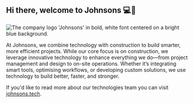## Hi there, welcome to Johnsons 💻🥳

![The company logo 'Johnsons' in bold, white font centered on a bright blue background.](https://github.com/user-attachments/assets/6368910d-dfd4-4ad0-9136-9a9e5646eb88)

At Johnsons, we combine technology with construction to build smarter, more efficient projects. While our core focus is on construction, we leverage innovative technology to enhance everything we do—from project management and design to on-site operations. Whether it’s integrating smart tools, optimising workflows, or developing custom solutions, we use technology to build better, faster, and stronger.

If you'd like to read more about our technologies team you can visit [johnsons.tech](https://johnsons.tech).
